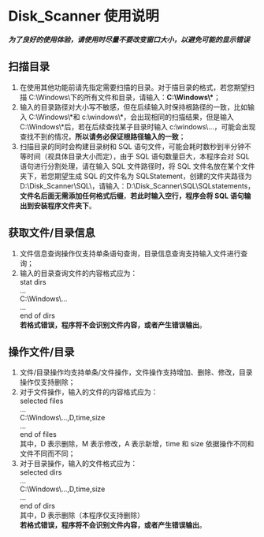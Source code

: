 # Disk_Scanner 使用说明

**_为了良好的使用体验，请使用时尽量不要改变窗口大小，以避免可能的显示错误_**

## 扫描目录

1. 在使用其他功能前请先指定需要扫描的目录。对于描目录的格式，若您期望扫描 C:\\Windows\\下的所有文件和目录，请输入：**C:\\Windows\\\***；
2. 输入的目录路径对大小写不敏感，但在后续输入时保持根路径的一致，比如输入 C:\\Windows\\\*和 c:\\windows\\\*，会出现相同的扫描结果，但是输入 C:\\Windows\\\*后，若在后续查找某子目录时输入 c:\\windows\\...，可能会出现查找不到的情况，**所以请务必保证根路径输入的一致**；
3. 扫描目录的同时会构建目录树和 SQL 语句文件，可能会耗时数秒到半分钟不等时间（视具体目录大小而定），由于 SQL 语句数量巨大，本程序会对 SQL 语句进行分割处理，请在输入 SQL 文件路径时，将 SQL 文件名放在某个文件夹下，若您期望生成 SQL 的文件名为 SQLStatement，创建的文件夹路径为 D:\Disk_Scanner\SQL\，请输入：D:\Disk_Scanner\SQL\SQLstatements，**文件名后面无需添加任何格式后缀**，**若此时输入空行，程序会将 SQL 语句输出到安装程序文件夹下**。

## 获取文件/目录信息

1. 文件信息查询操作仅支持单条语句查询，目录信息查询支持输入文件进行查询；
2. 输入的目录查询文件的内容格式应为：  
   stat dirs  
   ...  
   C:\\Windows\\...  
   ...  
   end of dirs  
   **若格式错误，程序将不会识别文件内容，或者产生错误输出**。

## 操作文件/目录

1. 文件/目录操作均支持单条/文件操作，文件操作支持增加、删除、修改，目录操作仅支持删除；
2. 对于文件操作，输入的文件的内容格式应为：  
   selected files  
   ...  
   C:\\Windows\\...,D,time,size  
   ...  
   end of files  
   其中，D 表示删除，M 表示修改，A 表示新增，time 和 size 依据操作不同和文件不同而不同；
3. 对于目录操作，输入的文件格式应为：  
   selected dirs  
   ...  
   C:\\Windows\\...,D,time,size  
   ...  
   end of dirs  
   其中，D 表示删除（本程序仅支持删除）  
   **若格式错误，程序将不会识别文件内容，或者产生错误输出**。
